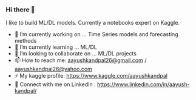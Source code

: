 ### Hi there 👋
I like to build ML/DL models. Currently a notebooks expert on Kaggle.

- 🔭 I’m currently working on ... Time Series models and forecasting methods
- 🌱 I’m currently learning ... ML/DL
- 👯 I’m looking to collaborate on ... ML/DL projects 
- 📫 How to reach me: aayushkandpal26@gmail.com / aayushkandpal26@yahoo.com
- ⚡ My kaggle profile: https://www.kaggle.com/aayushkandpal
- 👔 Connect with me on LinkedIn : https://www.linkedin.com/in/aayush-kandpal/

